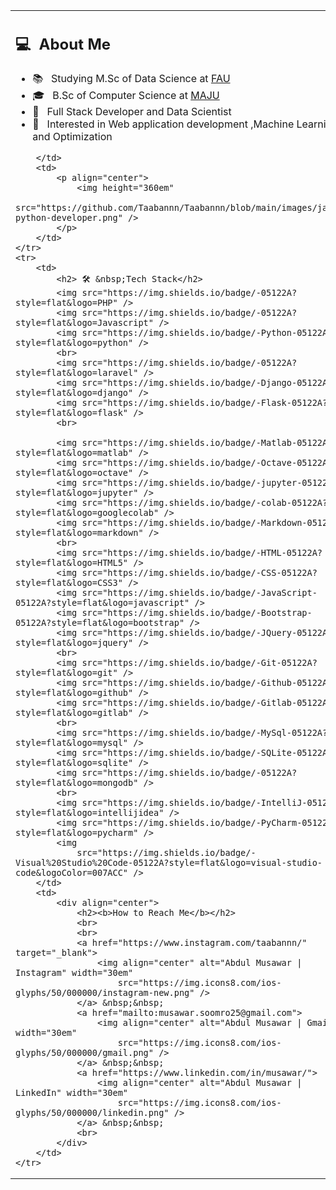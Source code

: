 <table>
    <tr>
        <td>
            <h2> 💻 &nbsp;About Me </h2>
            <ul>
                <li>📚 &nbsp; Studying M.Sc of Data Science at <a href="https://www.fau.eu/">FAU</a></li>
                <li>🎓 &nbsp; B.Sc of Computer Science at <a href="[https://ut.ac.ir/en](https://jinnah.edu/)">MAJU</a>
                </li>
                <li>👑 &nbsp; Full Stack Developer and Data Scientist </li>
                <li>🤔 &nbsp; Interested in Web application development ,Machine Learning and Optimization</li>
            </ul>

        </td>
        <td>
            <p align="center">
                <img height="360em"
                    src="https://github.com/Taabannn/Taabannn/blob/main/images/java-python-developer.png" />
            </p>
        </td>
    </tr>
    <tr>
        <td>
            <h2> 🛠 &nbsp;Tech Stack</h2>
            <img src="https://img.shields.io/badge/-05122A?style=flat&logo=PHP" />
            <img src="https://img.shields.io/badge/-05122A?style=flat&logo=Javascript" />
            <img src="https://img.shields.io/badge/-Python-05122A?style=flat&logo=python" />
            <br>
            <img src="https://img.shields.io/badge/-05122A?style=flat&logo=laravel" />
            <img src="https://img.shields.io/badge/-Django-05122A?style=flat&logo=django" />
            <img src="https://img.shields.io/badge/-Flask-05122A?style=flat&logo=flask" />
            <br>

            <img src="https://img.shields.io/badge/-Matlab-05122A?style=flat&logo=matlab" />
            <img src="https://img.shields.io/badge/-Octave-05122A?style=flat&logo=octave" />
            <img src="https://img.shields.io/badge/-jupyter-05122A?style=flat&logo=jupyter" />
            <img src="https://img.shields.io/badge/-colab-05122A?style=flat&logo=googlecolab" />
            <img src="https://img.shields.io/badge/-Markdown-05122A?style=flat&logo=markdown" />
            <br>
            <img src="https://img.shields.io/badge/-HTML-05122A?style=flat&logo=HTML5" />
            <img src="https://img.shields.io/badge/-CSS-05122A?style=flat&logo=CSS3" />
            <img src="https://img.shields.io/badge/-JavaScript-05122A?style=flat&logo=javascript" />
            <img src="https://img.shields.io/badge/-Bootstrap-05122A?style=flat&logo=bootstrap" />
            <img src="https://img.shields.io/badge/-JQuery-05122A?style=flat&logo=jquery" />
            <br>
            <img src="https://img.shields.io/badge/-Git-05122A?style=flat&logo=git" />
            <img src="https://img.shields.io/badge/-Github-05122A?style=flat&logo=github" />
            <img src="https://img.shields.io/badge/-Gitlab-05122A?style=flat&logo=gitlab" />
            <br>
            <img src="https://img.shields.io/badge/-MySql-05122A?style=flat&logo=mysql" />
            <img src="https://img.shields.io/badge/-SQLite-05122A?style=flat&logo=sqlite" />
            <img src="https://img.shields.io/badge/-05122A?style=flat&logo=mongodb" />
            <br>
            <img src="https://img.shields.io/badge/-IntelliJ-05122A?style=flat&logo=intellijidea" />
            <img src="https://img.shields.io/badge/-PyCharm-05122A?style=flat&logo=pycharm" />
            <img
                src="https://img.shields.io/badge/-Visual%20Studio%20Code-05122A?style=flat&logo=visual-studio-code&logoColor=007ACC" />
        </td>
        <td>
            <div align="center">
                <h2><b>How to Reach Me</b></h2>
                <br>
                <br>
                <a href="https://www.instagram.com/taabannn/" target="_blank">
                    <img align="center" alt="Abdul Musawar | Instagram" width="30em"
                        src="https://img.icons8.com/ios-glyphs/50/000000/instagram-new.png" />
                </a> &nbsp;&nbsp;
                <a href="mailto:musawar.soomro25@gmail.com">
                    <img align="center" alt="Abdul Musawar | Gmail" width="30em"
                        src="https://img.icons8.com/ios-glyphs/50/000000/gmail.png" />
                </a> &nbsp;&nbsp;
                <a href="https://www.linkedin.com/in/musawar/">
                    <img align="center" alt="Abdul Musawar | LinkedIn" width="30em"
                        src="https://img.icons8.com/ios-glyphs/50/000000/linkedin.png" />
                </a> &nbsp;&nbsp;
                <br>
            </div>
        </td>
    </tr>
</table>
